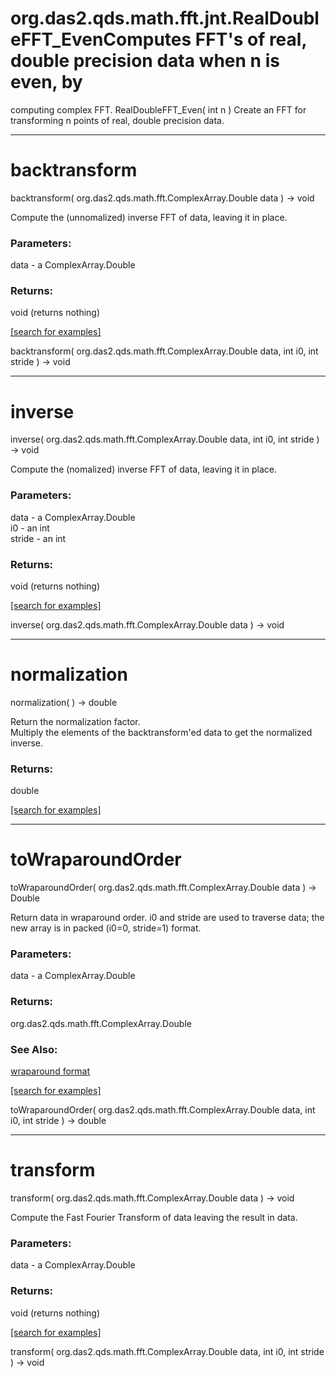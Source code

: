 # org.das2.qds.math.fft.jnt.RealDoubleFFT_EvenComputes FFT's of real, double precision data when n is even, by
 computing complex FFT.
RealDoubleFFT_Even( int n )
Create an FFT for transforming n points of real, double precision data.

***
<a name="backtransform"></a>
# backtransform
backtransform( org.das2.qds.math.fft.ComplexArray.Double data ) &rarr; void

Compute the (unnomalized) inverse FFT of data, leaving it in place.

### Parameters:
data - a ComplexArray.Double

### Returns:
void (returns nothing)


<a href="https://github.com/autoplot/dev/search?q=backtransform&unscoped_q=backtransform">[search for examples]</a>

backtransform( org.das2.qds.math.fft.ComplexArray.Double data, int i0, int stride ) &rarr; void<br>
***
<a name="inverse"></a>
# inverse
inverse( org.das2.qds.math.fft.ComplexArray.Double data, int i0, int stride ) &rarr; void

Compute the (nomalized) inverse FFT of data, leaving it in place.

### Parameters:
data - a ComplexArray.Double
<br>i0 - an int
<br>stride - an int

### Returns:
void (returns nothing)


<a href="https://github.com/autoplot/dev/search?q=inverse&unscoped_q=inverse">[search for examples]</a>

inverse( org.das2.qds.math.fft.ComplexArray.Double data ) &rarr; void<br>
***
<a name="normalization"></a>
# normalization
normalization(  ) &rarr; double

Return the normalization factor.  
 Multiply the elements of the backtransform'ed data to get the normalized inverse.

### Returns:
double


<a href="https://github.com/autoplot/dev/search?q=normalization&unscoped_q=normalization">[search for examples]</a>

***
<a name="toWraparoundOrder"></a>
# toWraparoundOrder
toWraparoundOrder( org.das2.qds.math.fft.ComplexArray.Double data ) &rarr; Double

Return data in wraparound order.
 i0 and stride are used to traverse data; the new array is in 
 packed (i0=0, stride=1) format.

### Parameters:
data - a ComplexArray.Double

### Returns:
org.das2.qds.math.fft.ComplexArray.Double

### See Also:
<a href='https://git.uiowa.edu/jbf/autoplot/-/blob/master/doc/<a href="package-summary/html.md#wraparound">wraparound format</A>'><a href="package-summary.html#wraparound">wraparound format</A></a> <br>

<a href="https://github.com/autoplot/dev/search?q=toWraparoundOrder&unscoped_q=toWraparoundOrder">[search for examples]</a>

toWraparoundOrder( org.das2.qds.math.fft.ComplexArray.Double data, int i0, int stride ) &rarr; double<br>
***
<a name="transform"></a>
# transform
transform( org.das2.qds.math.fft.ComplexArray.Double data ) &rarr; void

Compute the Fast Fourier Transform of data leaving the result in data.

### Parameters:
data - a ComplexArray.Double

### Returns:
void (returns nothing)


<a href="https://github.com/autoplot/dev/search?q=transform&unscoped_q=transform">[search for examples]</a>

transform( org.das2.qds.math.fft.ComplexArray.Double data, int i0, int stride ) &rarr; void<br>
